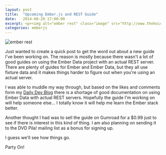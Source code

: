 ```yaml
---
layout: post
title:  "Upcoming Ember.js and REST Guide"
date:   2014-08-20 17:00:00
excerpt: <p><img alt="ember rest" class="image" src="http://www.thehoick.com/images/ember_rest.jpg"/> </p>
categories: emberjs
---
```

<div class="post-inner">

<p><img alt="ember rest" class="image" src="http://www.thehoick.com/images/ember_rest.jpg"/> </p>

Just wanted to create a quick post to get the word out about a new guide I've been working on.  The reason is mostly because there wasn't a lot of good guides on using the Ember Data project with an actual REST server.  There are plenty of guides for Ember and Ember Data, but they all use fixture data and it makes things harder to figure out when you're using an actual server.


I was able to muddle my way through, but based on the likes and comments form my <a href="http://codepen.io/asommer70/blog/">Daily Dev Blog</a> there is a shortage of good documentation on using Ember Data with actual REST servers.  Hopefully the guide I'm working on will help someone else... I totally know it will help me learn the Ember stack better.


Another thought I had was to sell the guide on Gumroad for a $0.99 just to see if there is interest in this kind of thing.  I am also planning on sending it to the DVD Pila! mailing list as a bonus for signing up.


I guess we'll see how things go.


Party On!

</div>
